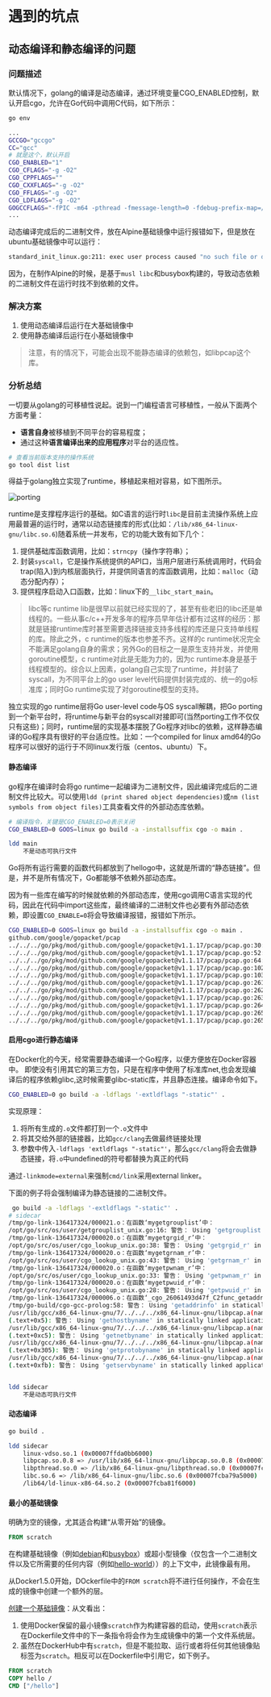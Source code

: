 # 遇到的坑点

## 动态编译和静态编译的问题

### 问题描述

默认情况下，golang的编译是动态编译，通过环境变量CGO_ENABLED控制，默认开启cgo，允许在Go代码中调用C代码，如下所示：

```bash
go env

...
GCCGO="gccgo"
CC="gcc"
# 就是这个，默认开启
CGO_ENABLED="1"
CGO_CFLAGS="-g -O2"
CGO_CPPFLAGS=""
CGO_CXXFLAGS="-g -O2"
CGO_FFLAGS="-g -O2"
CGO_LDFLAGS="-g -O2"
GOGCCFLAGS="-fPIC -m64 -pthread -fmessage-length=0 -fdebug-prefix-map=/tmp/go-build071200252=/tmp/go-build -gno-record-gcc-switches"
...

```

动态编译完成后的二进制文件，放在Alpine基础镜像中运行报错如下，但是放在ubuntu基础镜像中可以运行：

```bash
standard_init_linux.go:211: exec user process caused "no such file or directory"
```

因为，在制作Alpine的时候，是基于`musl libc`和busybox构建的，导致动态依赖的二进制文件在运行时找不到依赖的文件。

### 解决方案

1. 使用动态编译后运行在大基础镜像中
2. 使用静态编译后运行在小基础镜像中

> 注意，有的情况下，可能会出现不能静态编译的依赖包，如libpcap这个库。

### 分析总结

一切要从golang的可移植性说起。说到一门编程语言可移植性，一般从下面两个方面考量：

- **语言自身**被移植到不同平台的容易程度；
- 通过这种**语言编译出来的应用程序**对平台的适应性。

```bash
# 查看当前版本支持的操作系统
go tool dist list
```

得益于golang独立实现了runtime，移植起来相对容易，如下图所示。

![porting](../images/go-runtime-vs-c-runtime.png)

runtime是支撑程序运行的基础。如C语言的运行时`libc`是目前主流操作系统上应用最普遍的运行时，通常以动态链接库的形式(比如：`/lib/x86_64-linux-gnu/libc.so.6`)随着系统一并发布，它的功能大致有如下几个：

1. 提供基础库函数调用，比如：`strncpy`（操作字符串）；
2. 封装`syscall`，它是操作系统提供的API口，当用户层进行系统调用时，代码会trap(陷入)到内核层面执行，并提供同语言的库函数调用，比如：`malloc`（动态分配内存）；
3. 提供程序启动入口函数，比如：linux下的`__libc_start_main`。

> libc等c runtime lib是很早以前就已经实现的了，甚至有些老旧的libc还是单线程的。一些从事c/c++开发多年的程序员早年估计都有过这样的经历：那就是链接runtime库时甚至需要选择链接支持多线程的库还是只支持单线程的库。除此之外，c runtime的版本也参差不齐。这样的c runtime状况完全不能满足golang自身的需求；另外Go的目标之一是原生支持并发，并使用goroutine模型，c runtime对此是无能为力的，因为c runtime本身是基于线程模型的。综合以上因素，golang自己实现了runtime，并封装了syscall，为不同平台上的go user level代码提供封装完成的、统一的go标准库；同时Go runtime实现了对goroutine模型的支持。

独立实现的go runtime层将Go user-level code与OS syscall解耦，把Go porting到一个新平台时，将runtime与新平台的syscall对接即可(当然porting工作不仅仅只有这些)；同时，runtime层的实现基本摆脱了Go程序对libc的依赖，这样静态编译的Go程序具有很好的平台适应性。比如：一个compiled for linux amd64的Go程序可以很好的运行于不同linux发行版（centos、ubuntu）下。

#### 静态编译

go程序在编译时会将go runtime一起编译为二进制文件，因此编译完成后的二进制文件比较大。可以使用`ldd (print shared object dependencies)`或`nm (list symbols from object files)`工具查看文件的外部动态库依赖。

```bash
# 编译指令，关键是CGO_ENABLED=0表示关闭
CGO_ENABLED=0 GOOS=linux go build -a -installsuffix cgo -o main .

ldd main
    不是动态可执行文件
```

Go将所有运行需要的函数代码都放到了hellogo中，这就是所谓的“静态链接”。但是，并不是所有情况下，Go都能够不依赖外部动态库。

因为有一些库在编写的时候就依赖的外部动态库，使用cgo调用C语言实现的代码，因此在代码中import这些库，最终编译的二进制文件也必要有外部动态依赖，即设置`CGO_ENABLE=0`将会导致编译报错，报错如下所示。

```bash
CGO_ENABLED=0 GOOS=linux go build -a -installsuffix cgo -o main .
github.com/google/gopacket/pcap
../../../go/pkg/mod/github.com/google/gopacket@v1.1.17/pcap/pcap.go:30:22: undefined: pcapErrorNotActivated
../../../go/pkg/mod/github.com/google/gopacket@v1.1.17/pcap/pcap.go:52:17: undefined: pcapTPtr
../../../go/pkg/mod/github.com/google/gopacket@v1.1.17/pcap/pcap.go:64:10: undefined: pcapPkthdr
../../../go/pkg/mod/github.com/google/gopacket@v1.1.17/pcap/pcap.go:102:7: undefined: pcapBpfProgram
../../../go/pkg/mod/github.com/google/gopacket@v1.1.17/pcap/pcap.go:103:7: undefined: pcapPkthdr
../../../go/pkg/mod/github.com/google/gopacket@v1.1.17/pcap/pcap.go:261:33: undefined: pcapErrorActivated
../../../go/pkg/mod/github.com/google/gopacket@v1.1.17/pcap/pcap.go:262:33: undefined: pcapWarningPromisc
../../../go/pkg/mod/github.com/google/gopacket@v1.1.17/pcap/pcap.go:263:33: undefined: pcapErrorNoSuchDevice
../../../go/pkg/mod/github.com/google/gopacket@v1.1.17/pcap/pcap.go:264:33: undefined: pcapErrorDenied
../../../go/pkg/mod/github.com/google/gopacket@v1.1.17/pcap/pcap.go:265:33: undefined: pcapErrorNotUp
../../../go/pkg/mod/github.com/google/gopacket@v1.1.17/pcap/pcap.go:265:33: too many errors
```

#### 启用cgo进行静态编译

在Docker化的今天，经常需要静态编译一个Go程序，以便方便放在Docker容器中。 即使没有引用其它的第三方包，只是在程序中使用了标准库net,也会发现编译后的程序依赖glibc,这时候需要glibc-static库，并且静态连接。编译命令如下。

```bash
CGO_ENABLED=0 go build -a -ldflags '-extldflags "-static"' .
```

实现原理：

1. 将所有生成的`.o`文件都打到一个`.o`文件中
2. 将其交给外部的链接器，比如`gcc/clang`去做最终链接处理
3. 参数中传入`-ldflags 'extldflags "-static"'`，那么`gcc/clang`将会去做静态链接，将`.o`中undefined的符号都替换为真正的代码

通过`-linkmode=external`来强制`cmd/link`采用external linker。

下面的例子将会强制编译为静态链接的二进制文件。

```bash
 go build -a -ldflags '-extldflags "-static"' .
# sidecar
/tmp/go-link-136417324/000021.o：在函数‘mygetgrouplist’中：
/opt/go/src/os/user/getgrouplist_unix.go:16: 警告： Using 'getgrouplist' in statically linked applications requires at runtime the shared libraries from the glibc version used for linking
/tmp/go-link-136417324/000020.o：在函数‘mygetgrgid_r’中：
/opt/go/src/os/user/cgo_lookup_unix.go:38: 警告： Using 'getgrgid_r' in statically linked applications requires at runtime the shared libraries from the glibc version used for linking
/tmp/go-link-136417324/000020.o：在函数‘mygetgrnam_r’中：
/opt/go/src/os/user/cgo_lookup_unix.go:43: 警告： Using 'getgrnam_r' in statically linked applications requires at runtime the shared libraries from the glibc version used for linking
/tmp/go-link-136417324/000020.o：在函数‘mygetpwnam_r’中：
/opt/go/src/os/user/cgo_lookup_unix.go:33: 警告： Using 'getpwnam_r' in statically linked applications requires at runtime the shared libraries from the glibc version used for linking
/tmp/go-link-136417324/000020.o：在函数‘mygetpwuid_r’中：
/opt/go/src/os/user/cgo_lookup_unix.go:28: 警告： Using 'getpwuid_r' in statically linked applications requires at runtime the shared libraries from the glibc version used for linking
/tmp/go-link-136417324/000006.o：在函数‘_cgo_26061493d47f_C2func_getaddrinfo’中：
/tmp/go-build/cgo-gcc-prolog:58: 警告： Using 'getaddrinfo' in statically linked applications requires at runtime the shared libraries from the glibc version used for linking
/usr/lib/gcc/x86_64-linux-gnu/7/../../../x86_64-linux-gnu/libpcap.a(nametoaddr.o)：在函数‘pcap_nametoaddr’中：
(.text+0x5): 警告： Using 'gethostbyname' in statically linked applications requires at runtime the shared libraries from the glibc version used for linking
/usr/lib/gcc/x86_64-linux-gnu/7/../../../x86_64-linux-gnu/libpcap.a(nametoaddr.o)：在函数‘pcap_nametonetaddr’中：
(.text+0xc5): 警告： Using 'getnetbyname' in statically linked applications requires at runtime the shared libraries from the glibc version used for linking
/usr/lib/gcc/x86_64-linux-gnu/7/../../../x86_64-linux-gnu/libpcap.a(nametoaddr.o)：在函数‘pcap_nametoproto’中：
(.text+0x305): 警告： Using 'getprotobyname' in statically linked applications requires at runtime the shared libraries from the glibc version used for linking
/usr/lib/gcc/x86_64-linux-gnu/7/../../../x86_64-linux-gnu/libpcap.a(nametoaddr.o)：在函数‘pcap_nametoport’中：
(.text+0xfb): 警告： Using 'getservbyname' in statically linked applications requires at runtime the shared libraries from the glibc version used for linking


ldd sidecar
    不是动态可执行文件

```

#### 动态编译

```bash
go build .

ldd sidecar
    linux-vdso.so.1 (0x00007ffda0bb6000)
    libpcap.so.0.8 => /usr/lib/x86_64-linux-gnu/libpcap.so.0.8 (0x00007fcba7fb5000)
    libpthread.so.0 => /lib/x86_64-linux-gnu/libpthread.so.0 (0x00007fcba7d96000)
    libc.so.6 => /lib/x86_64-linux-gnu/libc.so.6 (0x00007fcba79a5000)
    /lib64/ld-linux-x86-64.so.2 (0x00007fcba81f6000)
```

#### 最小的基础镜像

明确为空的镜像，尤其适合构建“从零开始”的镜像。

```dockerfile
FROM scratch
```

在构建基础镜像（例如[debian](https://registry.hub.docker.com/_/debian/)和[busybox](https://registry.hub.docker.com/_/busybox/)）或超小型镜像（仅包含一个二进制文件以及它所需要的任何内容（例如[hello-world](https://registry.hub.docker.com/_/hello-world/)））的上下文中，此镜像最有用。

从Docker1.5.0开始，DOckerfile中的`FROM scratch`将不进行任何操作，不会在生成的镜像中创建一个额外的层。

[创建一个基础镜像](https://docs.docker.com/develop/develop-images/baseimages/)：从文看出：

1. 使用Docker保留的最小镜像`scratch`作为构建容器的启动，使用`scratch`表示在Dockerfile文件中的下一条指令将会作为生成镜像中的第一个文件系统层。
2. 虽然在DockerHub中有`scratch`，但是不能拉取、运行或者将任何其他镜像贴标签为`scratch`。相反可以在Dockerfile中引用它，如下例子。

```dockerfile
FROM scratch
COPY hello /
CMD ["/hello"]
```
